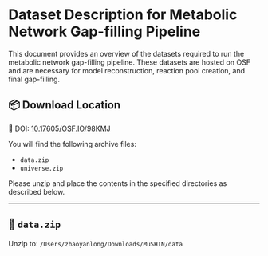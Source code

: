 
# Dataset Description for Metabolic Network Gap-filling Pipeline

This document provides an overview of the datasets required to run the metabolic network gap-filling pipeline. These datasets are hosted on OSF and are necessary for model reconstruction, reaction pool creation, and final gap-filling.

## 📦 Download Location

🔗 DOI: [10.17605/OSF.IO/98KMJ](https://doi.org/10.17605/OSF.IO/98KMJ)

You will find the following archive files:

- `data.zip`
- `universe.zip`

Please unzip and place the contents in the specified directories as described below.

---

## 📁 `data.zip`
Unzip to: `/Users/zhaoyanlong/Downloads/MuSHIN/data`



